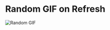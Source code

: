 # Random GIF on Refresh

![Random GIF](<URL-TO-RANDOM-GIF>)

<!-- GIFS: gif1.gif, gif2.gif, gif3.gif -->
